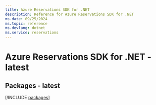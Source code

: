 ```yaml
---
title: Azure Reservations SDK for .NET
description: Reference for Azure Reservations SDK for .NET
ms.date: 09/25/2024
ms.topic: reference
ms.devlang: dotnet
ms.service: reservations
---
```

# Azure Reservations SDK for .NET - latest
## Packages - latest
[!INCLUDE [packages](reservations-index.md)]